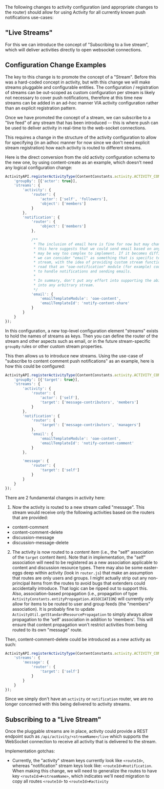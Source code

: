 The following changes to activity configuration (and appropriate changes to the router) should allow for using Activity for all currently known push notifications use-cases:


## "Live Streams"

For this we can introduce the concept of "Subscribing to a live stream", which will deliver activities directly to open websocket connections.

## Configuration Change Examples

The key to this change is to promote the concept of a "Stream". Before this was a hard-coded concept in activity, but with this change we will make streams pluggable and configurable entities. The configuration / registration of streams can be out-scoped as custom configuration per stream is likely not necessary to cover push notifications, therefore at this time new streams can be added in an ad-hoc manner VIA activity configuration rather than an explicit registration pattern.

Once we have promoted the concept of a stream, we can subscribe to a "live feed" of any stream that has been introduced -- this is where push can be used to deliver activity in real-time to the web-socket connections.

This requires a change in the structure of the activity configuration to allow for specifying (in an adhoc manner for now since we don't need explicit stream registration) how each activity is routed to different streams.

Here is the direct conversion from the old activity configuration schema to the new one, by using content-create as an example, which doesn't need any logical configuration change:

```javascript
ActivityAPI.registerActivityType(ContentConstants.activity.ACTIVITY_CONTENT_CREATE, {
    'groupBy': [{'actor': true}],
    'streams': {
        'activity': {
            'router': {
                'actor': ['self', 'followers'],
                'object': ['members']
            }
        },
        'notification': {
            'router': {
                'object': ['members']
            },

            /**
             * The inclusion of email here is fine for now but may change later. Having
             * this here suggests that we could send email based on any stream, but that
             * may be way too complex to implement. If it becomes difficult to support,
             * we can consider "email" as something that is specific to the "notification"
             * stream, with the idea of providing custom stream functionality down the
             * road that an "oae-notification" module (for example) could utilize to
             * to handle notifications and sending emails.
             *
             * In summary, don't put any effort into supporting the ability to plug email
             * into any arbitrary stream.
             */
            'email': {
                'emailTemplateModule': 'oae-content',
                'emailTemplateId': 'notify-content-share'
            }
        }
    }
});
```

In this configuration, a new top-level configuration element "streams" exists to hold the names of streams as keys. Then you can define the router of the stream and other aspects such as email, or in the future stream-specific `groupBy` rules or other custom stream properties.

This then allows us to introduce new streams. Using the use-case of "subscribe to content comment push notifications" as an example, here is how this could be configured:

```javascript
ActivityAPI.registerActivityType(ContentConstants.activity.ACTIVITY_CONTENT_COMMENT, {
    'groupBy': [{'target': true}],
    'streams': {
        'activity': {
            'router': {
                'actor': ['self'],
                'target': ['message-contributors', 'members']
            }
        },
        'notification': {
            'router': {
                'target': ['message-contributors', 'managers']
            },
            'email': {
                'emailTemplateModule': 'oae-content',
                'emailTemplateId': 'notify-content-comment'
            }
        },

        'message': {
            'router': {
                'target': ['self']
            }
        }
    }
});
```

There are 2 fundamental changes in activity here:

1. Now the activity is routed to a new stream called "message". This stream would receive only the following activities based on the routers that are provided:
  * content-comment
  * content-comment-delete
  * discussion-message
  * discussion-message-delete

2. The activity is now routed to a *content item* (i.e., the "self" association of the `target` content item). Note that in implementation, the "self" association will need to be registered as a new association applicable to content and discussion resource types. There may also be some easter-eggs deep within activity (look in `router.js`) that make an assumption that routes are only users and groups. I might actually strip out any non-principal items from the routes to avoid bugs that extenders could accidentally introduce. That logic can be ripped out to support this. Also, association-based propagation (i.e., propagation of type `ActivityConstants.entityPropagation.ASSOCIATION`) will currently only allow for items to be routed to user and group feeds (the "members" association). It is probably fine to update `ActivityUtil.getStandardResourcePropagation` to simply always allow propagation to the 'self' association in addition to 'members'. This will ensure that content propagation won't restrict activities from being routed to its own "message" route.

Then, content-comment-delete could be introduced as a new activity as such:

```javascript
ActivityAPI.registerActivityType(ContentConstants.activity.ACTIVITY_CONTENT_COMMENT_DELETE, {
    'streams': {
        'message': {
            'router': {
                'target': ['self']
            }
        }
    }
});
```

Since we simply don't have an `activity` or `notification` router, we are no longer concerned with this being delivered to activity streams.

## Subscribing to a "Live Stream"

Once the pluggable streams are in place, activity could provide a REST endpoint such as `/api/activity/<streamName>/live` which supports the WebSocket connection to receive all activity that is delivered to the stream.

Implementation gotchas:

* Currently, the "activity" stream keys currently look like `<routeId>`, whereas "notification" stream keys look like: `<routeId>#notification`. When making this change, we will need to generalize the routes to have key `<routeId>#<streamName>`, which indicates we'll need migration to copy all routes `<routeId>` to `<routeId>#activity`